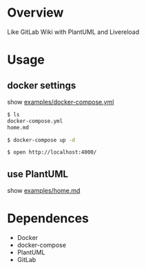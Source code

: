# Overview

Like GitLab Wiki with PlantUML and Livereload

# Usage

## docker settings

show [examples/docker-compose.yml](examples/docker-compose.yml)

```Bash
$ ls
docker-compose.yml
home.md

$ docker-compose up -d

$ open http://localhost:4000/
```

## use PlantUML

show [examples/home.md](examples/home.md)

# Dependences

- Docker
- docker-compose
- PlantUML
- GitLab

